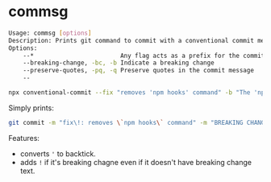 # commsg

```bash
Usage: commsg [options]
Description: Prints git command to commit with a conventional commit message.
Options:
    --*                        Any flag acts as a prefix for the commit message
    --breaking-change, -bc, -b Indicate a breaking change
    --preserve-quotes, -pq, -q Preserve quotes in the commit message
    --
```

```bash
npx conventional-commit --fix "removes 'npm hooks' command" -b "The 'npm hooks' command has been removed"
```

Simply prints:

```bash
git commit -m "fix\!: removes \`npm hooks\` command" -m "BREAKING CHANGE: The \`npm hooks\` command has been removed"
```

Features:

- converts `'` to backtick.
- adds `!` if it's breaking chagne even if it doesn't have breaking change text.
